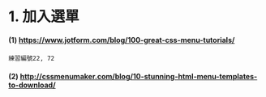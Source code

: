 # 1. 加入選單


#### (1) https://www.jotform.com/blog/100-great-css-menu-tutorials/
```
練習編號22, 72  
```

#### (2) http://cssmenumaker.com/blog/10-stunning-html-menu-templates-to-download/
